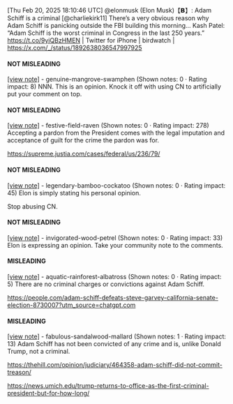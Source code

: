 [Thu Feb 20, 2025 18:10:46 UTC] @elonmusk (Elon Musk)【𝗕】: Adam Schiff is a criminal [@charliekirk11] There’s a very obvious reason why Adam Schiff is panicking outside the FBI building this morning… Kash Patel: “Adam Schiff is the worst criminal in Congress in the last 250 years.” https://t.co/9yiQBzHMEN | Twitter for iPhone | birdwatch | https://x.com/_/status/1892638036547997925

#### NOT MISLEADING

[[view note]](https://x.com/i/birdwatch/n/1892833075639280124) - genuine-mangrove-swamphen (Shown notes: 0 · Rating impact: 8)
NNN.  This is an opinion.  Knock it off with using CN to artificially put your comment on top.

#### NOT MISLEADING

[[view note]](https://x.com/i/birdwatch/n/1892674428732944888) - festive-field-raven (Shown notes: 0 · Rating impact: 278)
Accepting a pardon from the President comes with the legal imputation and acceptance of guilt for the crime the pardon was for.

https://supreme.justia.com/cases/federal/us/236/79/

#### NOT MISLEADING

[[view note]](https://x.com/i/birdwatch/n/1892670147371864166) - legendary-bamboo-cockatoo (Shown notes: 0 · Rating impact: 45)
Elon is simply stating his personal opinion. 

Stop abusing CN. 

#### NOT MISLEADING

[[view note]](https://x.com/i/birdwatch/n/1892647833888583722) - invigorated-wood-petrel (Shown notes: 0 · Rating impact: 33)
Elon is expressing an opinion. Take your community note to the comments. 

#### MISLEADING

[[view note]](https://x.com/i/birdwatch/n/1892641569620296056) - aquatic-rainforest-albatross (Shown notes: 0 · Rating impact: 5)
There are no criminal charges or convictions against Adam Schiff.

https://people.com/adam-schiff-defeats-steve-garvey-california-senate-election-8730007?utm_source=chatgpt.com

#### MISLEADING

[[view note]](https://x.com/i/birdwatch/n/1892910433754861805) - fabulous-sandalwood-mallard (Shown notes: 1 · Rating impact: 13)
Adam Schiff has not been convicted of any crime and is, unlike Donald Trump, not a criminal.

https://thehill.com/opinion/judiciary/464358-adam-schiff-did-not-commit-treason/

https://news.umich.edu/trump-returns-to-office-as-the-first-criminal-president-but-for-how-long/
